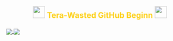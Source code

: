 ## <font color='#FDD017'><p align="center"> <img src="https://cdn.discordapp.com/emojis/594159590107643914.gif?v=1" height=32/> Tera-Wasted GitHub Beginn <img src="https://cdn.discordapp.com/emojis/594159590107643914.gif?v=1" height=32/> </font></p>

<a href="https://github.com/anuraghazra/github-readme-stats">
  <img align="center" src="https://github-readme-stats.vercel.app/api?username=Wasted-Time&theme=synthwave" />
</a>

<a href="https://github.com/anuraghazra/github-readme-stats">
  <img align="center" src="https://github-readme-stats.vercel.app/api/top-langs/?username=Wasted-Time&langs_count=8&theme=synthwave" />
</a>


